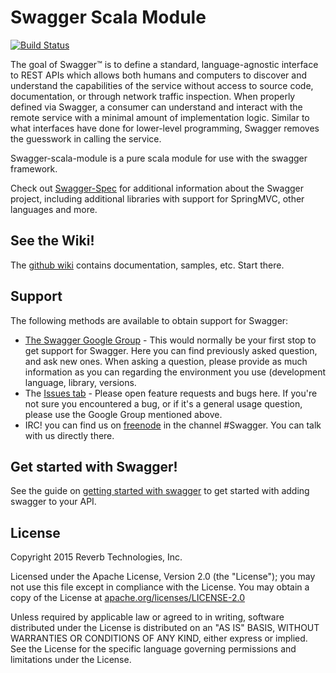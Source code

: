 # Swagger Scala Module

[![Build Status](https://travis-ci.org/swagger-api/swagger-scala-module.svg?branch=develop)](https://travis-ci.org/swagger-api/swagger-scala-module)

The goal of Swagger™ is to define a standard, language-agnostic interface to REST APIs which allows both humans and computers to discover and understand the capabilities of the service without access to source code, documentation, or through network traffic inspection. When properly defined via Swagger, a consumer can understand and interact with the remote service with a minimal amount of implementation logic. Similar to what interfaces have done for lower-level programming, Swagger removes the guesswork in calling the service.

Swagger-scala-module is a pure scala module for use with the swagger framework.

Check out [Swagger-Spec](https://github.com/swagger-api/swagger-spec) for additional information about the Swagger project, including additional libraries with support for SpringMVC, other languages and more. 

## See the Wiki!
The [github wiki](https://github.com/swagger-api/swagger-core/wiki) contains documentation, samples, etc.  Start there.

## Support
The following methods are available to obtain support for Swagger:

- [The Swagger Google Group](https://groups.google.com/forum/#!forum/swagger-swaggersocket) - This would normally be your first stop to get support for Swagger. Here you can find previously asked question, and ask new ones. When asking a question, please provide as much information as you can regarding the environment you use (development language, library, versions.
- The [Issues tab](https://github.com/swagger-api/swagger-core/issues?state=open) - Please open feature requests and bugs here. If you're not sure you encountered a bug, or if it's a general usage question, please use the Google Group mentioned above.
- IRC! you can find us on [freenode](http://webchat.freenode.net/?channels=swagger) in the channel #Swagger. You can talk with us directly there.


## Get started with Swagger!
See the guide on [getting started with swagger](https://github.com/swagger-api/swagger-core/wiki/Swagger-Core-JAX-RS-Project-Setup) to get started with adding swagger to your API.

License
-------

Copyright 2015 Reverb Technologies, Inc.

Licensed under the Apache License, Version 2.0 (the "License");
you may not use this file except in compliance with the License.
You may obtain a copy of the License at [apache.org/licenses/LICENSE-2.0](http://www.apache.org/licenses/LICENSE-2.0)

Unless required by applicable law or agreed to in writing, software
distributed under the License is distributed on an "AS IS" BASIS,
WITHOUT WARRANTIES OR CONDITIONS OF ANY KIND, either express or implied.
See the License for the specific language governing permissions and
limitations under the License.
